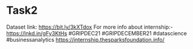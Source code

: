 # Task2
Dataset link:  https://bit.ly/3kXTdox For more info about internship:-https://lnkd.in/gFy3KtHs #GRIPDEC21 #GRIPDECEMBER21 #datascience #businessanalytics
https://internship.thesparksfoundation.info/
